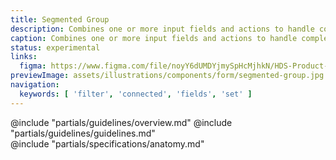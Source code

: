 ```yaml
---
title: Segmented Group
description: Combines one or more input fields and actions to handle complex filtering and data collection.
caption: Combines one or more input fields and actions to handle complex filtering and data collection.
status: experimental
links:
  figma: https://www.figma.com/file/noyY6dUMDYjmySpHcMjhkN/HDS-Product---Components?node-id=30150%3A45701&t=akpWrhSdwygOH6md-1
previewImage: assets/illustrations/components/form/segmented-group.jpg
navigation:
  keywords: [ 'filter', 'connected', 'fields', 'set' ]
---
```


<section data-tab="Guidelines">
  @include "partials/guidelines/overview.md"
  @include "partials/guidelines/guidelines.md"
</section>

<section data-tab="Code">
</section>

<section data-tab="Specifications">
  @include "partials/specifications/anatomy.md"
</section>

<section data-tab="Accessibility">
</section>